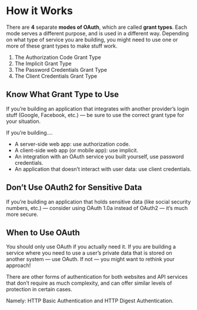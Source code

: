 # How it Works

There are **4** separate **modes of OAuth**, which are called **grant types**. Each mode serves a different purpose, and is used in a different way. Depending on what type of service you are building, you might need to use one or more of these grant types to make stuff work.
1. The Authorization Code Grant Type
2. The Implicit Grant Type
3. The Password Credentials Grant Type
4. The Client Credentials Grant Type

## Know What Grant Type to Use
If you’re building an application that integrates with another provider’s login stuff (Google, Facebook, etc.) — be sure to use the correct grant type for your situation.

If you’re building….

* A server-side web app: use authorization code.
* A client-side web app (or mobile app): use implicit.
* An integration with an OAuth service you built yourself, use password credentials.
* An application that doesn’t interact with user data: use client credentials.

## Don’t Use OAuth2 for Sensitive Data
If you’re building an application that holds sensitive data (like social security numbers, etc.) — consider using OAuth 1.0a instead of OAuth2 — it’s much more secure.

## When to Use OAuth
You should only use OAuth if you actually need it. If you are building a service where you need to use a user’s private data that is stored on another system — use OAuth. If not — you might want to rethink your approach!

There are other forms of authentication for both websites and API services that don’t require as much complexity, and can offer similar levels of protection in certain cases.

Namely: HTTP Basic Authentication and HTTP Digest Authentication.

